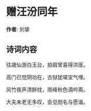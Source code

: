 # 赠汪汾同年

**作者**: 刘挚

## 诗词内容

往歳仙游白玉台，拍肩曾喜得洪厓。

高门已觉阴功在，古狱犹嗟宝气埋。

风竹夜声清醉枕，雨峰秋色滴吟斋。

大夫未老无多叹，会见勋名与愿谐。

